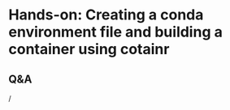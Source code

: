 # Hands-on: Creating a conda environment file and building a container using cotainr

<!--
[Exercises on the course GitHub](https://github.com/Lumi-supercomputer/Getting_Started_with_AI_workshop/tree/ai-20241126/06_Bulding_containers_from_conda_pip_environments).
-->


## Q&A

/
